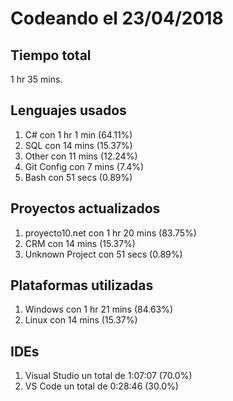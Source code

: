 # Codeando el 23/04/2018

## Tiempo total
1 hr 35 mins.

## Lenguajes usados
1. C# con 1 hr 1 min (64.11%)
1. SQL con 14 mins (15.37%)
1. Other con 11 mins (12.24%)
1. Git Config con 7 mins (7.4%)
1. Bash con 51 secs (0.89%)

## Proyectos actualizados
1. proyecto10.net con 1 hr 20 mins (83.75%)
1. CRM con 14 mins (15.37%)
1. Unknown Project con 51 secs (0.89%)

## Plataformas utilizadas
1. Windows con 1 hr 21 mins (84.63%)
1. Linux con 14 mins (15.37%)

## IDEs
1. Visual Studio un total de 1:07:07 (70.0%)
1. VS Code un total de 0:28:46 (30.0%)
